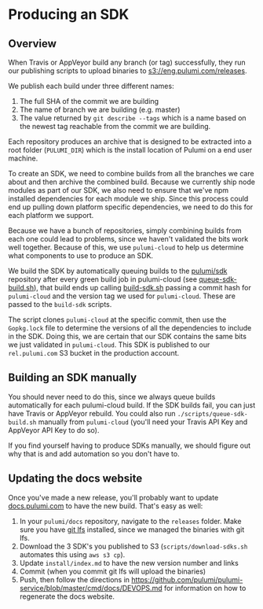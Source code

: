 # Producing an SDK

## Overview

When Travis or AppVeyor build any branch (or tag) successfully, they run our publishing scripts to upload binaries to [s3://eng.pulumi.com/releases](https://s3.console.aws.amazon.com/s3/buckets/eng.pulumi.com/releases/?region=us-east-1#).

We publish each build under three different names:
1. The full SHA of the commit we are building
2. The name of branch we are building (e.g. master)
3. The value returned by `git describe --tags` which is a name based on the newest tag reachable from the commit we are building.

Each repository produces an archive that is designed to be extracted into a root folder (`PULUMI_DIR`) which is the install location of Pulumi on a end user machine.

To create an SDK, we need to combine builds from all the branches we care about and then archive the combined build. Because we currently ship node modules as part of our SDK, we also need to ensure that we've npm installed dependencies for each module we ship. Since this process could end up pulling down platform specific dependencies, we need to do this for each platform we support.

Because we have a bunch of repositories, simply combining builds from each one could lead to problems, since we haven't validated the bits work well together. Because of this, we use `pulumi-cloud` to help us determine what components to use to produce an SDK.

We build the SDK by automatically queuing builds to the [pulumi/sdk](https://github.com/pulumi/sdk) repository after every green build job in pulumi-cloud (see [queue-sdk-build.sh](https://github.com/pulumi/pulumi-cloud/blob/master/scripts/queue-sdk-build.sh)), that build ends up calling [build-sdk.sh](https://github.com/pulumi/sdk/blob/master/scripts/build-sdk.sh) passing a commit hash for `pulumi-cloud` and the version tag we used for `pulumi-cloud`. These are passed to the `build-sdk` scripts.

The script clones `pulumi-cloud` at the specific commit, then use the `Gopkg.lock` file to determine the versions of all the dependencies to include in the SDK. Doing this, we are certain that our SDK contains the same bits we just validated in `pulumi-cloud`.  This SDK is published to our `rel.pulumi.com` S3 bucket in the production account.

## Building an SDK manually

You should never need to do this, since we always queue builds automatically for each pulumi-cloud build. If the SDK builds fail, you can just have Travis or AppVeyor rebuild. You could also run `./scripts/queue-sdk-build.sh` manually from `pulumi-cloud` (you'll need your Travis API Key and AppVeyor API Key to do so).

If you find yourself having to produce SDKs manually, we should figure out why that is and add automation so you don't have to.

## Updating the docs website
Once you've made a new release, you'll probably want to update [docs.pulumi.com](https://docs.pulumi.com/) to have the new build. That's easy as well:

1. In your `pulumi/docs` repository, navigate to the `releases` folder. Make sure you have [git lfs](https://git-lfs.github.com/) installed, since we managed the binaries with git lfs.
2. Download the 3 SDK's you published to S3 (`scripts/download-sdks.sh` automates this using `aws s3 cp`).
3. Update `install/index.md` to have the new version number and links
4. Commit (when you commit git lfs will upload the binaries)
5. Push, then follow the directions in https://github.com/pulumi/pulumi-service/blob/master/cmd/docs/DEVOPS.md for information on how to regenerate the docs website.